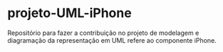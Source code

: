 # projeto-UML-iPhone
Repositório para fazer a contribuição no projeto de modelagem e diagramação da representação em UML refere ao componente iPhone.
